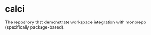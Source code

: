 # calci
The repository that demonstrate workspace integration with monorepo (specifically package-based).
